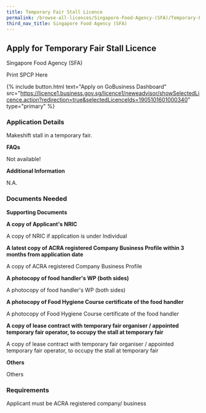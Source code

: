 ```yaml
---
title: Temporary Fair Stall Licence
permalink: /browse-all-licences/Singapore-Food-Agency-(SFA)/Temporary-Fair-Stall-Licence
third_nav_title: Singapore Food Agency (SFA)
---
```


## Apply for Temporary Fair Stall Licence

Singapore Food Agency (SFA)

Print SPCP Here


{% include button.html text="Apply on GoBusiness Dashboard" src="https://licence1.business.gov.sg/licence1/neweadvisor/showSelectedLicence.action?redirection=true&selectedLicenceIds=1905101601000340" type="primary" %}

### Application Details

<p>Makeshift stall in a temporary fair.</p>
<p><strong>FAQs</strong></p>
<p>Not available!</p>

**Additional Information**

N.A.

### Documents Needed

<p><strong>Supporting Documents</strong></p>
<p><strong>A copy of Applicant's NRIC</strong></p>
<p>A copy of NRIC if application is under Individual</p>
<p><strong>A latest copy of ACRA registered Company Business Profile within 3 months from application date</strong></p>
<p>A copy of ACRA registered Company Business Profile</p>
<p><strong>A photocopy of food handler's WP (both sides)</strong></p>
<p>A photocopy of food handler's WP (both sides)</p>
<p><strong>A photocopy of Food Hygiene Course certificate of the food handler</strong></p>
<p>A photocopy of Food Hygiene Course certificate of the food handler</p>
<p><strong>A copy of lease contract with temporary fair organiser / appointed temporary fair operator, to occupy the stall at temporary fair</strong></p>
<p>A copy of lease contract with temporary fair organiser / appointed temporary fair operator, to occupy the stall at temporary fair</p>
<p><strong>Others</strong></p>
<p>Others</p>

### Requirements

Applicant must be ACRA registered company/ business

